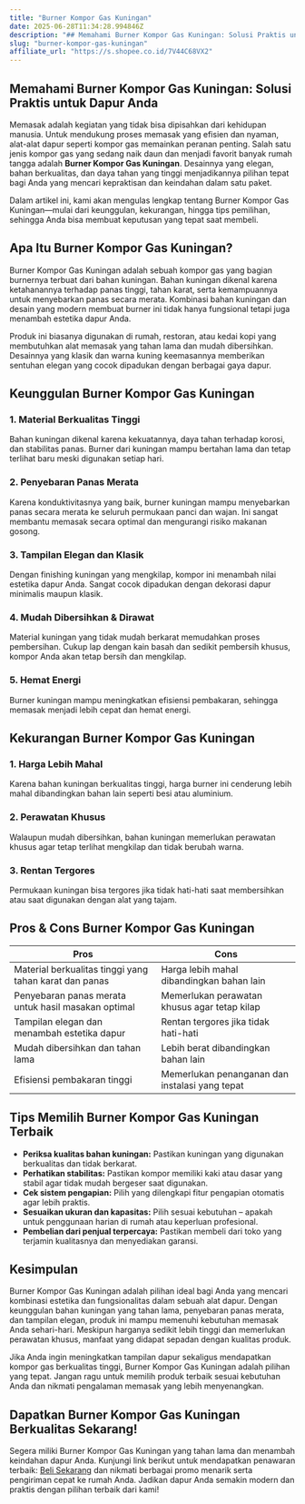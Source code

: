 ```yaml
---
title: "Burner Kompor Gas Kuningan"
date: 2025-06-28T11:34:28.994846Z
description: "## Memahami Burner Kompor Gas Kuningan: Solusi Praktis untuk Dapur Anda..."
slug: "burner-kompor-gas-kuningan"
affiliate_url: "https://s.shopee.co.id/7V44C68VX2"
---
```

## Memahami Burner Kompor Gas Kuningan: Solusi Praktis untuk Dapur Anda

Memasak adalah kegiatan yang tidak bisa dipisahkan dari kehidupan manusia. Untuk mendukung proses memasak yang efisien dan nyaman, alat-alat dapur seperti kompor gas memainkan peranan penting. Salah satu jenis kompor gas yang sedang naik daun dan menjadi favorit banyak rumah tangga adalah **Burner Kompor Gas Kuningan**. Desainnya yang elegan, bahan berkualitas, dan daya tahan yang tinggi menjadikannya pilihan tepat bagi Anda yang mencari kepraktisan dan keindahan dalam satu paket.

Dalam artikel ini, kami akan mengulas lengkap tentang Burner Kompor Gas Kuningan—mulai dari keunggulan, kekurangan, hingga tips pemilihan, sehingga Anda bisa membuat keputusan yang tepat saat membeli.

## Apa Itu Burner Kompor Gas Kuningan?

Burner Kompor Gas Kuningan adalah sebuah kompor gas yang bagian burnernya terbuat dari bahan kuningan. Bahan kuningan dikenal karena ketahanannya terhadap panas tinggi, tahan karat, serta kemampuannya untuk menyebarkan panas secara merata. Kombinasi bahan kuningan dan desain yang modern membuat burner ini tidak hanya fungsional tetapi juga menambah estetika dapur Anda.

Produk ini biasanya digunakan di rumah, restoran, atau kedai kopi yang membutuhkan alat memasak yang tahan lama dan mudah dibersihkan. Desainnya yang klasik dan warna kuning keemasannya memberikan sentuhan elegan yang cocok dipadukan dengan berbagai gaya dapur.

## Keunggulan Burner Kompor Gas Kuningan

### 1. Material Berkualitas Tinggi
Bahan kuningan dikenal karena kekuatannya, daya tahan terhadap korosi, dan stabilitas panas. Burner dari kuningan mampu bertahan lama dan tetap terlihat baru meski digunakan setiap hari.

### 2. Penyebaran Panas Merata
Karena konduktivitasnya yang baik, burner kuningan mampu menyebarkan panas secara merata ke seluruh permukaan panci dan wajan. Ini sangat membantu memasak secara optimal dan mengurangi risiko makanan gosong.

### 3. Tampilan Elegan dan Klasik
Dengan finishing kuningan yang mengkilap, kompor ini menambah nilai estetika dapur Anda. Sangat cocok dipadukan dengan dekorasi dapur minimalis maupun klasik.

### 4. Mudah Dibersihkan & Dirawat
Material kuningan yang tidak mudah berkarat memudahkan proses pembersihan. Cukup lap dengan kain basah dan sedikit pembersih khusus, kompor Anda akan tetap bersih dan mengkilap.

### 5. Hemat Energi
Burner kuningan mampu meningkatkan efisiensi pembakaran, sehingga memasak menjadi lebih cepat dan hemat energi.

## Kekurangan Burner Kompor Gas Kuningan

### 1. Harga Lebih Mahal
Karena bahan kuningan berkualitas tinggi, harga burner ini cenderung lebih mahal dibandingkan bahan lain seperti besi atau aluminium.

### 2. Perawatan Khusus
Walaupun mudah dibersihkan, bahan kuningan memerlukan perawatan khusus agar tetap terlihat mengkilap dan tidak berubah warna.

### 3. Rentan Tergores
Permukaan kuningan bisa tergores jika tidak hati-hati saat membersihkan atau saat digunakan dengan alat yang tajam.

## Pros & Cons Burner Kompor Gas Kuningan

| **Pros** | **Cons** |
| --- | --- |
| Material berkualitas tinggi yang tahan karat dan panas | Harga lebih mahal dibandingkan bahan lain |
| Penyebaran panas merata untuk hasil masakan optimal | Memerlukan perawatan khusus agar tetap kilap |
| Tampilan elegan dan menambah estetika dapur | Rentan tergores jika tidak hati-hati |
| Mudah dibersihkan dan tahan lama | Lebih berat dibandingkan bahan lain |
| Efisiensi pembakaran tinggi | Memerlukan penanganan dan instalasi yang tepat |

## Tips Memilih Burner Kompor Gas Kuningan Terbaik

- **Periksa kualitas bahan kuningan:** Pastikan kuningan yang digunakan berkualitas dan tidak berkarat.
- **Perhatikan stabilitas:** Pastikan kompor memiliki kaki atau dasar yang stabil agar tidak mudah bergeser saat digunakan.
- **Cek sistem pengapian:** Pilih yang dilengkapi fitur pengapian otomatis agar lebih praktis.
- **Sesuaikan ukuran dan kapasitas:** Pilih sesuai kebutuhan – apakah untuk penggunaan harian di rumah atau keperluan profesional.
- **Pembelian dari penjual terpercaya:** Pastikan membeli dari toko yang terjamin kualitasnya dan menyediakan garansi.

## Kesimpulan

Burner Kompor Gas Kuningan adalah pilihan ideal bagi Anda yang mencari kombinasi estetika dan fungsionalitas dalam sebuah alat dapur. Dengan keunggulan bahan kuningan yang tahan lama, penyebaran panas merata, dan tampilan elegan, produk ini mampu memenuhi kebutuhan memasak Anda sehari-hari. Meskipun harganya sedikit lebih tinggi dan memerlukan perawatan khusus, manfaat yang didapat sepadan dengan kualitas produk.

Jika Anda ingin meningkatkan tampilan dapur sekaligus mendapatkan kompor gas berkualitas tinggi, Burner Kompor Gas Kuningan adalah pilihan yang tepat. Jangan ragu untuk memilih produk terbaik sesuai kebutuhan Anda dan nikmati pengalaman memasak yang lebih menyenangkan.

## Dapatkan Burner Kompor Gas Kuningan Berkualitas Sekarang!

Segera miliki Burner Kompor Gas Kuningan yang tahan lama dan menambah keindahan dapur Anda. Kunjungi link berikut untuk mendapatkan penawaran terbaik: [Beli Sekarang](https://s.shopee.co.id/7V44C68VX2) dan nikmati berbagai promo menarik serta pengiriman cepat ke rumah Anda. Jadikan dapur Anda semakin modern dan praktis dengan pilihan terbaik dari kami!